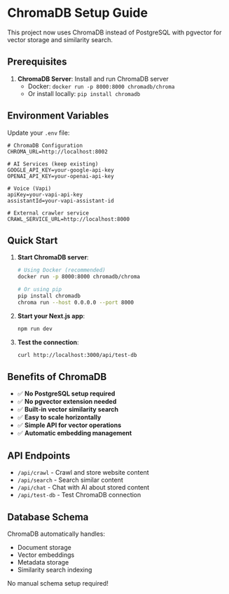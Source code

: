 # ChromaDB Setup Guide

This project now uses ChromaDB instead of PostgreSQL with pgvector for vector storage and similarity search.

## Prerequisites

1. **ChromaDB Server**: Install and run ChromaDB server
   - Docker: `docker run -p 8000:8000 chromadb/chroma`
   - Or install locally: `pip install chromadb`

## Environment Variables

Update your `.env` file:

```env
# ChromaDB Configuration
CHROMA_URL=http://localhost:8002

# AI Services (keep existing)
GOOGLE_API_KEY=your-google-api-key
OPENAI_API_KEY=your-openai-api-key

# Voice (Vapi)
apiKey=your-vapi-api-key
assistantId=your-vapi-assistant-id

# External crawler service
CRAWL_SERVICE_URL=http://localhost:8000
```

## Quick Start

1. **Start ChromaDB server**:
   ```bash
   # Using Docker (recommended)
   docker run -p 8000:8000 chromadb/chroma
   
   # Or using pip
   pip install chromadb
   chroma run --host 0.0.0.0 --port 8000
   ```

2. **Start your Next.js app**:
   ```bash
   npm run dev
   ```

3. **Test the connection**:
   ```bash
   curl http://localhost:3000/api/test-db
   ```

## Benefits of ChromaDB

- ✅ **No PostgreSQL setup required**
- ✅ **No pgvector extension needed**
- ✅ **Built-in vector similarity search**
- ✅ **Easy to scale horizontally**
- ✅ **Simple API for vector operations**
- ✅ **Automatic embedding management**

## API Endpoints

- `/api/crawl` - Crawl and store website content
- `/api/search` - Search similar content
- `/api/chat` - Chat with AI about stored content
- `/api/test-db` - Test ChromaDB connection

## Database Schema

ChromaDB automatically handles:
- Document storage
- Vector embeddings
- Metadata storage
- Similarity search indexing

No manual schema setup required!
